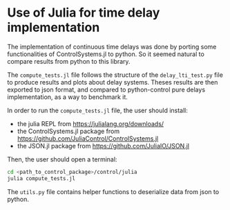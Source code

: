 # Use of Julia for time delay implementation

The implementation of continuous time delays was done by porting some functionalities of ControlSystems.jl to python. So it seemed natural to compare results from python to this library.

The ``compute_tests.jl`` file follows the structure of the ``delay_lti_test.py`` file to produce results and plots about delay systems. Theses results are then exported to json format, and compared to python-control pure delays implementation, as a way to benchmark it. 

In order to run the ``compute_tests.jl`` file, the user should install:
-  the julia REPL from https://julialang.org/downloads/ 
-  the ControlSystems.jl package from https://github.com/JuliaControl/ControlSystems.jl
-  the JSON.jl package from https://github.com/JuliaIO/JSON.jl

Then, the user should open a terminal:
```bash
cd <path_to_control_package>/control/julia
julia compute_tests.jl 
```

The ``utils.py`` file contains helper functions to deserialize data from json to python.